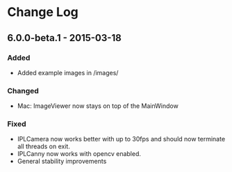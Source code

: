 # Change Log

## 6.0.0-beta.1 - 2015-03-18
### Added
- Added example images in /images/

### Changed
- Mac: ImageViewer now stays on top of the MainWindow

### Fixed
- IPLCamera now works better with up to 30fps and should now terminate all threads on exit.
- IPLCanny now works with opencv enabled.
- General stability improvements
